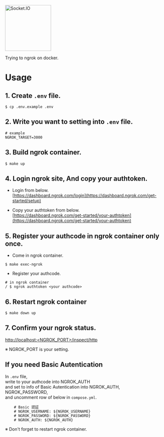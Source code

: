 <a href="https://ngrok.com/">
<img alt="Socket.IO" src="https://ngrok.com/static/img/ngrok-white.svg" 
  height="150"
/></a>

Trying to ngrok on docker.

# Usage

## 1. Create `.env` file.

```
$ cp .env.example .env
```

## 2. Write you want to setting into `.env` file.

```
# example
NGROK_TARGET=3000
```

## 3. Build ngrok container.

```
$ make up
```

## 4. Login ngrok site, And copy your authtoken.

- Login from below.  
  [https://dashboard.ngrok.com/login](https://dashboard.ngrok.com/get-started/setup)

- Copy your authtoken from below.  
  [https://dashboard.ngrok.com/get-started/your-authtoken](https://dashboard.ngrok.com/get-started/your-authtoken)

## 5. Register your authcode in ngrok container only once.

- Come in ngrok container.

```
$ make exec-ngrok
```

- Register your authcode.

```
# in ngrok container
/ $ ngrok authtoken <your authcode>
```

## 6. Restart ngrok container

```
$ make down up
```

## 7. Confirm your ngrok status.

[http://localhost:<NGROK_PORT>/inspect/http](http://localhost:<NGROK_PORT>/inspect/http)

※ NGROK_PORT is your setting.

## If you need Basic Autentication

In `.env` file,  
write to your authcode into NGROK_AUTH  
and set to info of Basic Autentication into NGROK_AUTH, NGROK_PASSWORD,  
and uncomment row of below in `compose.yml`.

```
    # Basic 認証
    # NGROK_USERNAME: ${NGROK_USERNAME}
    # NGROK_PASSWORD: ${NGROK_PASSWORD}
    # NGROK_AUTH: ${NGROK_AUTH}
```

※ Don't forget to restart ngrok container.
